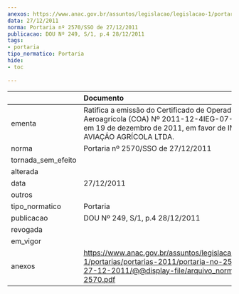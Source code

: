 ```yaml
---
anexos: https://www.anac.gov.br/assuntos/legislacao/legislacao-1/portarias/portarias-2011/portaria-no-2570-sso-de-27-12-2011/@@display-file/arquivo_norma/PA2011-2570.pdf
data: 27/12/2011
norma: Portaria nº 2570/SSO de 27/12/2011
publicacao: DOU Nº 249, S/1, p.4 28/12/2011
tags:
- portaria
tipo_normatico: Portaria
hide: 
- toc 
 
---
```


|                    | Documento                                                                                                                                                            |
|:-------------------|:---------------------------------------------------------------------------------------------------------------------------------------------------------------------|
| ementa             | Ratifica a emissão do Certificado de Operador Aeroagrícola (COA) Nº 2011-12-4IEG-07-00, emitido em 19 de dezembro de 2011, em favor de IMAGEM AVIAÇÃO AGRÍCOLA LTDA. |
| norma              | Portaria nº 2570/SSO de 27/12/2011                                                                                                                                   |
| tornada_sem_efeito |                                                                                                                                                                      |
| alterada           |                                                                                                                                                                      |
| data               | 27/12/2011                                                                                                                                                           |
| outros             |                                                                                                                                                                      |
| tipo_normatico     | Portaria                                                                                                                                                             |
| publicacao         | DOU Nº 249, S/1, p.4 28/12/2011                                                                                                                                      |
| revogada           |                                                                                                                                                                      |
| em_vigor           |                                                                                                                                                                      |
| anexos             | https://www.anac.gov.br/assuntos/legislacao/legislacao-1/portarias/portarias-2011/portaria-no-2570-sso-de-27-12-2011/@@display-file/arquivo_norma/PA2011-2570.pdf    |